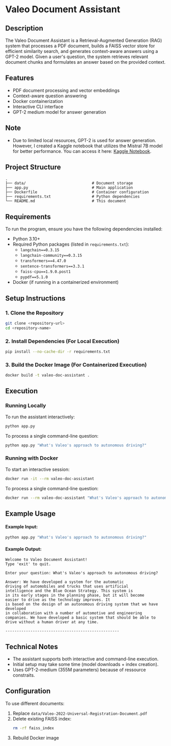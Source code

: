 # Valeo Document Assistant

## Description
The Valeo Document Assistant is a Retrieval-Augmented Generation (RAG) system that processes a PDF document, builds a FAISS vector store for efficient similarity search, and generates context-aware answers using a GPT-2 model. Given a user's question, the system retrieves relevant document chunks and formulates an answer based on the provided context.

## Features
- PDF document processing and vector embeddings
- Context-aware question answering
- Docker containerization
- Interactive CLI interface
- GPT-2 medium model for answer generation

## Note 
- Due to limited local resources, GPT-2 is used for answer generation. However, I created a Kaggle notebook that utilizes the Mistral 7B model for better performance. You can access it here: [Kaggle Notebook](https://www.kaggle.com/code/nairmarwa/rag-use-case).

## Project Structure
```
.
├── data/                             # Document storage
├── app.py                            # Main application
├── Dockerfile                        # Container configuration
├── requirements.txt                  # Python dependencies
└── README.md                         # This document
```
## Requirements
To run the program, ensure you have the following dependencies installed:

- Python 3.10+
- Required Python packages (listed in `requirements.txt`):
  - `langchain==0.3.15`
  - `langchain-community==0.3.15`
  - `transformers==4.47.0`
  - `sentence-transformers==3.3.1`
  - `faiss-cpu==1.9.0.post1`
  - `pypdf==5.1.0`
- Docker (if running in a containerized environment)

## Setup Instructions

### 1. Clone the Repository
```sh
git clone <repository-url>
cd <repository-name>
```

### 2. Install Dependencies (For Local Execution)
```sh
pip install --no-cache-dir -r requirements.txt
```

### 3. Build the Docker Image (For Containerized Execution)
```sh
docker build -t valeo-doc-assistant .
```

## Execution

### Running Locally
To run the assistant interactively:
```sh
python app.py
```
To process a single command-line question:
```sh
python app.py "What's Valeo's approach to autonomous driving?"
```

### Running with Docker
To start an interactive session:
```sh
docker run -it --rm valeo-doc-assistant
```
To process a single command-line question:
```sh
docker run --rm valeo-doc-assistant "What's Valeo's approach to autonomous driving?"
```

## Example Usage

#### Example Input:
```sh
python app.py "What's Valeo's approach to autonomous driving?"
```

#### Example Output:
```
Welcome to Valeo Document Assistant!
Type 'exit' to quit.

Enter your question: What's Valeo's approach to autonomous driving?

Answer: We have developed a system for the automatic 
driving of automobiles and trucks that uses artificial 
intelligence and the Blue Ocean Strategy. This system is 
in its early stages in the planning phase, but it will become 
easier to drive as the technology improves. It 
is based on the design of an autonomous driving system that we have developed 
in collaboration with a number of automotive and engineering 
companies. We have developed a basic system that should be able to 
drive without a human driver at any time.

--------------------------------------------------
```

## Technical Notes

- The assistant supports both interactive and command-line execution.
- Initial setup may take some time (model downloads + index creation).
- Uses GPT-2-medium (355M parameters) because of ressource constraits.


## Configuration

To use different documents:
1. Replace `data/Valeo-2022-Universal-Registration-Document.pdf`
2. Delete existing FAISS index:
   ```bash
   rm -rf faiss_index
   ```
3. Rebuild Docker image
